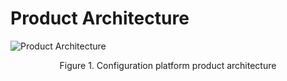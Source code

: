 # Product Architecture

![Product Architecture](../media/Architecture/ProductArchitecture.png)
<center>Figure 1. Configuration platform product architecture</center>